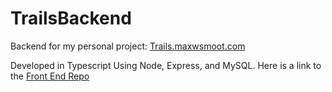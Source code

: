 # TrailsBackend
Backend for my personal project: [Trails.maxwsmoot.com](https://trails.maxwsmoot.com) 

Developed in Typescript Using Node, Express, and MySQL.
Here is a link to the [Front End Repo](https://github.com/MaxSmoot/TrailsFrontEnd/blob/main/README.md)
